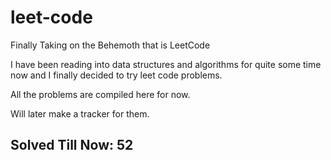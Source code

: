 # leet-code

Finally Taking on the Behemoth that is LeetCode 

I have been reading into data structures and algorithms for quite some time now and I finally decided to try leet code problems.

All the problems are compiled here for now.

Will later make a tracker for them.

## Solved Till Now: **52** 